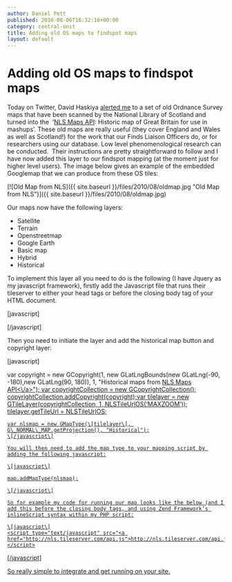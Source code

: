 ```yaml
---
author: Daniel Pett
published: 2010-08-06T16:32:16+00:00
category: central-unit
title: Adding old OS maps to findspot maps
layout: default
---
```


Adding old OS maps to findspot maps
===================================

Today on Twitter, David Haskiya [alerted me](http://twitter.com/DavidHaskiya/status/20468427452) to a set of old Ordnance Survey maps that have been scanned by the National Library of Scotland and turned into the  ‘[NLS Maps API](http://geo.nls.uk/maps/api/ "Detailed instructions on how to use the NLS api"): Historic map of Great Britain for use in mashups’. These old maps are really useful (they cover England and Wales as well as Scotland!) for the work that our Finds Liaison Officers do, or for researchers using our database. Low level phenomenological research can be conducted.  Their instructions are pretty straightforward to follow and I have now added this layer to our findspot mapping (at the moment just for higher level users). The image below gives an example of the embedded Googlemap that we can produce from these OS tiles:

[![Old Map from NLS]({{ site.baseurl }}/files/2010/08/oldmap.jpg "Old Map from NLS")]({{ site.baseurl }}/files/2010/08/oldmap.jpg)

Our maps now have the following layers:

*   Satellite
*   Terrain
*   Openstreetmap
*   Google Earth
*   Basic map
*   Hybrid
*   Historical

To implement this layer all you need to do is the following (I have Jquery as my javascript framework), firstly add the Javascript file that runs their tileserver to either your head tags or before the closing body tag of your HTML document.

\[javascript\]
<script type="text/javascript" src="http://nls.tileserver.com/api.js"></script>
\[/javascript\]

Then you need to initiate the layer and add the historical map button and copyright layer:

\[javascript\]

var copyright = new GCopyright(1, new GLatLngBounds(new GLatLng(-90, -180),new GLatLng(90, 180)), 1,
"Historical maps from <a href=’http://geo.nls.uk/maps/api/’>NLS Maps API<\\/a>");
    var copyrightCollection = new GCopyrightCollection();
    copyrightCollection.addCopyright(copyright);var tilelayer = new GTileLayer(copyrightCollection, 1, NLSTileUrlOS(‘MAXZOOM’));
    tilelayer.getTileUrl = NLSTileUrlOS;

    var nlsmap = new GMapType(\[tilelayer\], G\_NORMAL\_MAP.getProjection(), "Historical");
    \[/javascript\]

    You will then need to add the map type to your mapping script by adding the following javascript:

    \[javascript\]

    map.addMapType(nlsmap);

    \[/javascript\]

    So for example my code for running our map looks like the below (and I add this before the closing body tags, and using Zend Framework’s inlineScript syntax within my PHP script:

    \[javascript\]
    <script type="text/javascript" src="<a href="http://nls.tileserver.com/api.js">http://nls.tileserver.com/api.js</a>"></script>
<script type="text/javascript" src="<a href="http://maps.google.com/maps?file=API&amp;v=2.x&key=ABQIAAAAasv4kXXJ0jQKvwOWfHsLjBSlEYz08iyooQyuh\_EGbYeUie1elhTVaZDZHd9xfLdYKWAVz9b3bDuvKA">http://maps.google.com/maps?file=API&amp;amp;v=2.x&amp;key={key}</a>"></script>
<script type="text/javascript" src="<a href="http://gmaps-utility-library.googlecode.com/svn/trunk/mapiconmaker/1.0/src/mapiconmaker.js">http://gmaps-utility-library.googlecode.com/svn/trunk/mapiconmaker/1.0/src/mapiconmaker.js</a>"></script>
<script type="text/javascript">
//<!\[CDATA\[  
        $(document).ready(function() {

            if (GBrowserIsCompatible()) {

//Set up the NLS layer

                var copyright = new GCopyright(1, new GLatLngBounds(new GLatLng(-90, -180),new GLatLng(90, 180)), 1,
                        "Historical maps from <a href='http://geo.nls.uk/maps/api/'>NLS Maps API<\\/a>");
                var copyrightCollection = new GCopyrightCollection();
                copyrightCollection.addCopyright(copyright);
                var tilelayer = new GTileLayer(copyrightCollection, 1, NLSTileUrlOS('MAXZOOM'));
                tilelayer.getTileUrl = NLSTileUrlOS;
                var nlsmap = new GMapType(\[tilelayer\], G\_NORMAL\_MAP.getProjection(), "Historical");

//Set up the openstreet map layer

                var copyOSM = new GCopyrightCollection(‘<a href="http://www.openstreetmap.org/">OpenStreetMap</a>’);
                copyOSM.addCopyright(new GCopyright(1,
                        new GLatLngBounds(new GLatLng(-90, -180), new GLatLng(90, 180)),
                        0, // minimum zoom level  
            ‘ ‘ // no additional copyright message, but empty string hides entire copyright  
            ));
                var osmLayer = new GTileLayer(copyOSM, 0, 18, {
                    tileUrlTemplate: ‘http://b.tile.cloudmade.com/BC9A493B41014CAABB98F0471D759707/998/256/{Z}/{X}/{Y}.png’,  
                        isPng: true,
                                opacity: 1.0
            });

            var osmMap = new GMapType(  
\[osmLayer\], // list of layers  
            G\_NORMAL\_MAP.getProjection(), // borrow the Mercator projection from the standard map  
            ‘OSM’ // name should be short enough to fit in button  
            );

//Initiate the map for the div with id of "map" – random Lat/lon pair used here – not a findspot!  
            var map = new GMap2(document.getElementById("map"));
            map.setUIToDefault();
            map.addControl(new GMapTypeControl());
            map.setCenter(new GLatLng(51.263722,0.68009),11);
//Add your map types – here I have added OSM, NLS, Earth and Terrain  
            map.addMapType(osmMap);
            map.addMapType(nlsmap);
            map.addMapType(G\_SATELLITE\_3D\_MAP);
            map.addMapType(G\_PHYSICAL\_MAP);
//Set your default map type  
            map.setMapType(G\_PHYSICAL\_MAP);
            map.disableScrollWheelZoom();
            map.enableRotation();

//Set up my icons  
            var tinyIcon = new GIcon();
            tinyIcon.image = "http://labs.google.com/ridefinder/images/mm\_20\_red.png";
            tinyIcon.shadow = "http://labs.google.com/ridefinder/images/mm\_20\_shadow.png";
            tinyIcon.iconSize = new GSize(12, 20);
            tinyIcon.shadowSize = new GSize(22, 20);
            tinyIcon.iconAnchor = new GPoint(6, 20);
            tinyIcon.infoWindowAnchor = new GPoint(5, 1);
            markerOptions = { icon:tinyIcon };

            var findIcon = new GIcon();
            findIcon.image = "http://labs.google.com/ridefinder/images/mm\_20\_blue.png";
            findIcon.shadow = "http://labs.google.com/ridefinder/images/mm\_20\_shadow.png";
            findIcon.iconSize = new GSize(12, 20);
            findIcon.shadowSize = new GSize(22, 20);
            findIcon.iconAnchor = new GPoint(6, 20);
            findIcon.infoWindowAnchor = new GPoint(5, 1);

            findOptions = { icon:findIcon };

            var point = new GLatLng(51.263722,0.68009);

            var marker = new GMarker(point, markerOptions);
            GEvent.addListener(marker, "click", function () {
                marker.openInfoWindowHtml("Findspot location");
            });
            map.addOverlay(marker);

        }

});
//\]\]>  
        </script>
\[/javascript\]

So really simple to integrate and get running on your site.